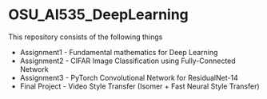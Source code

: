 # OSU_AI535_DeepLearning

This repository consists of the following things
* Assignment1 - Fundamental mathematics for Deep Learning
* Assignment2 - CIFAR Image Classification using Fully-Connected Network
* Assignment3 - PyTorch Convolutional Network for ResidualNet-14
* Final Project - Video Style Transfer (Isomer + Fast Neural Style Transfer) 
